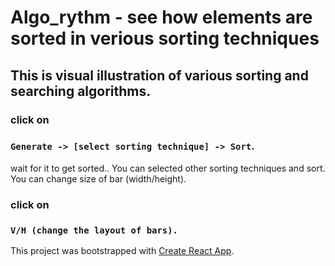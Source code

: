 # Algo_rythm - see how elements are sorted in verious sorting techniques

## This is visual illustration of various sorting and searching algorithms.

### click on

### `Generate -> [select sorting technique] -> Sort`.

wait for it to get sorted..
You can selected other sorting techniques and sort.
You can change size of bar (width/height).

### click on

### `V/H (change the layout of bars).`

This project was bootstrapped with [Create React App](https://github.com/facebook/create-react-app).
